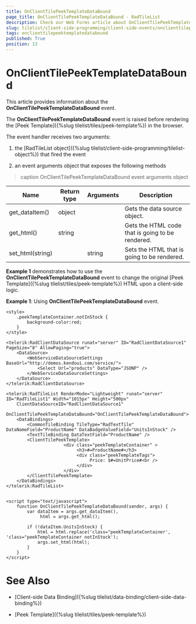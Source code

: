 ```yaml
---
title: OnClientTilePeekTemplateDataBound
page_title: OnClientTilePeekTemplateDataBound - RadTileList
description: Check our Web Forms article about OnClientTilePeekTemplateDataBound.
slug: tilelist/client-side-programming/client-side-events/onclienttilepeektemplatedatabound
tags: onclienttilepeektemplatedatabound
published: True
position: 13
---
```


# OnClientTilePeekTemplateDataBound



This article provides information about the **OnClientTilePeekTemplateDataBound** event.



The **OnClientTilePeekTemplateDataBound** event is raised before rendering the [Peek Template]({%slug tilelist/tiles/peek-template%}) in the browser.

The event handler receives two arguments:

1. the [RadTileList object]({%slug tilelist/client-side-programming/tilelist-object%}) that fired the event

1. an event arguments object that exposes the following methods


>caption OnClientTilePeekTemplateDataBound event arguments object

|  **Name**  |  **Return type**  |  **Arguments**  |  **Description**  |
| ------ | ------ | ------ | ------ |
|get_dataItem()|object||Gets the data source object.|
|get_html()|string||Gets the HTML code that is going to be rendered.|
|set_html(string)||string|Sets the HTML that is going to be rendered.|

**Example 1** demonstrates how to use the **OnClientTilePeekTemplateDataBound** event to change the original [Peek Template]({%slug tilelist/tiles/peek-template%}) HTML upon a client-side logic.

**Example 1**: Using **OnClientTilePeekTemplateDataBound** event.

````ASP.NET
<style>
	.peekTemplateContainer.notInStock {
		background-color:red;
	}
</style>

<telerik:RadClientDataSource runat="server" ID="RadClientDataSource1" PageSize="8" AllowPaging="true">
	<DataSource>
		<WebServiceDataSourceSettings BaseUrl="http://demos.kendoui.com/service/">
			<Select Url="products" DataType="JSONP" />
		</WebServiceDataSourceSettings>
	</DataSource>
</telerik:RadClientDataSource>

<telerik:RadTileList RenderMode="Lightweight" runat="server" ID="RadTileList1" Width="1015px" Height="500px"
	ClientDataSourceID="RadClientDataSource1"
	OnClientTilePeekTemplateDataBound="OnClientTilePeekTemplateDataBound">
	<DataBindings>
		<CommonTileBinding TileType="RadTextTile" DataNameField="ProductName" DataBadgeValueField="UnitsInStock" />
		<TextTileBinding DataTextField="ProductName" />
		<ClientTilePeekTemplate>
                      <div class="peekTemplateContainer" >
                           <h3>#=ProductName#</h3>
                           <div class="peekTemplateTags">
                                Price: $#=UnitPrice#<br />
                           </div>
                      </div>
		</ClientTilePeekTemplate>
	</DataBindings>
</telerik:RadTileList>


<script type="text/javascript">
	function OnClientTilePeekTemplateDataBound(sender, args) {
		var dataItem = args.get_dataItem(),
			 html = args.get_html();

		if (!dataItem.UnitsInStock) {
			html = html.replace('class="peekTemplateContainer', 'class="peekTemplateContainer notInStock');
			args.set_html(html);
		}
	}
</script>
````



# See Also

 * [Client-side Data Binding]({%slug tilelist/data-binding/client-side-data-binding%})

 * [Peek Template]({%slug tilelist/tiles/peek-template%})
